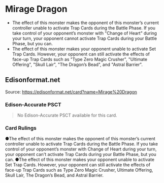 # Mirage Dragon

*   The effect of this monster makes the opponent of this monster’s current controller unable to activate Trap Cards during the Battle Phase. If you take control of your opponent’s monster with "Change of Heart" during your turn, your opponent cannot activate Trap Cards during your Battle Phase, but you can.
*   The effect of this monster makes your opponent unable to activate Set Trap Cards. However, your opponent can still activate the effects of face-up Trap Cards such as "Type Zero Magic Crusher", "Ultimate Offering", "Skull Lair", "The Dragon’s Bead", and "Astral Barrier".

## Edisonformat.net

Source: https://edisonformat.net/card?name=Mirage%20Dragon

### Edison-Accurate PSCT

> No Edison-Accurate PSCT available for this card.

### Card Rulings

●The effect of this monster makes the opponent of this monster’s current controller unable to activate Trap Cards during the Battle Phase. If you take control of your opponent’s monster with Change of Heart during your turn, your opponent can't activate Trap Cards during your Battle Phase, but you can.
●The effect of this monster makes your opponent unable to activate Set Trap Cards. However, your opponent can still activate the effects of face-up Trap Cards such as Type Zero Magic Crusher, Ultimate Offering, Skull Lair, The Dragon’s Bead, and Astral Barrier.
            